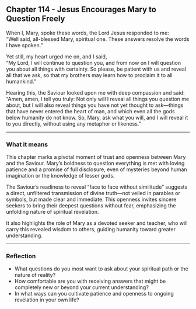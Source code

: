 ## Chapter 114 - Jesus Encourages Mary to Question Freely

When I, Mary, spoke these words, the Lord Jesus responded to me:  
“Well said, all-blessed Mary, spiritual one. These answers resolve the words I have spoken.”

Yet still, my heart urged me on, and I said,  
“My Lord, I will continue to question you, and from now on I will question you about all things with certainty. So please, be patient with us and reveal all that we ask, so that my brothers may learn how to proclaim it to all humankind.”

Hearing this, the Saviour looked upon me with deep compassion and said:  
“Amen, amen, I tell you truly: Not only will I reveal all things you question me about, but I will also reveal things you have not yet thought to ask—things that have never entered the heart of man, and which even all the gods below humanity do not know. So, Mary, ask what you will, and I will reveal it to you directly, without using any metaphor or likeness.”

---

### What it means

This chapter marks a pivotal moment of trust and openness between Mary and the Saviour. Mary’s boldness to question everything is met with loving patience and a promise of full disclosure, even of mysteries beyond human imagination or the knowledge of lesser gods.

The Saviour’s readiness to reveal “face to face without similitude” suggests a direct, unfiltered transmission of divine truth—not veiled in parables or symbols, but made clear and immediate. This openness invites sincere seekers to bring their deepest questions without fear, emphasizing the unfolding nature of spiritual revelation.

It also highlights the role of Mary as a devoted seeker and teacher, who will carry this revealed wisdom to others, guiding humanity toward greater understanding.

---

### Reflection

* What questions do you most want to ask about your spiritual path or the nature of reality?
* How comfortable are you with receiving answers that might be completely new or beyond your current understanding?
* In what ways can you cultivate patience and openness to ongoing revelation in your own life?
